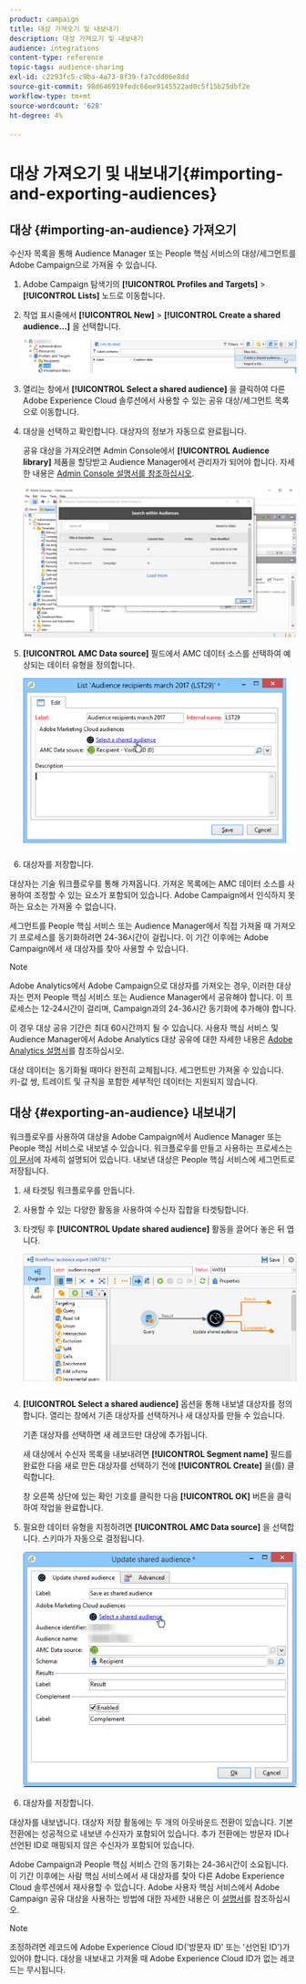```yaml
---
product: campaign
title: 대상 가져오기 및 내보내기
description: 대상 가져오기 및 내보내기
audience: integrations
content-type: reference
topic-tags: audience-sharing
exl-id: c2293fc5-c9ba-4a73-8f39-fa7cdd06e8dd
source-git-commit: 98d646919fedc66ee9145522ad0c5f15b25dbf2e
workflow-type: tm+mt
source-wordcount: '628'
ht-degree: 4%

---
```


# 대상 가져오기 및 내보내기{#importing-and-exporting-audiences}

## 대상 {#importing-an-audience} 가져오기

수신자 목록을 통해 Audience Manager 또는 People 핵심 서비스의 대상/세그먼트를 Adobe Campaign으로 가져올 수 있습니다.

1. Adobe Campaign 탐색기의 **[!UICONTROL Profiles and Targets]** > **[!UICONTROL Lists]** 노드로 이동합니다.
1. 작업 표시줄에서 **[!UICONTROL New]** > **[!UICONTROL Create a shared audience...]** 을 선택합니다.

   ![](assets/aam_import_audience.png)

1. 열리는 창에서 **[!UICONTROL Select a shared audience]** 을 클릭하여 다른 Adobe Experience Cloud 솔루션에서 사용할 수 있는 공유 대상/세그먼트 목록으로 이동합니다.
1. 대상을 선택하고 확인합니다. 대상자의 정보가 자동으로 완료됩니다.

   공유 대상을 가져오려면 Admin Console에서 **[!UICONTROL Audience library]** 제품을 할당받고 Audience Manager에서 관리자가 되어야 합니다. 자세한 내용은 [Admin Console 설명서를 참조하십시오](https://helpx.adobe.com/kr/enterprise/managing/user-guide.html).

   ![](assets/aam_import_audience_3.png)

1. **[!UICONTROL AMC Data source]** 필드에서 AMC 데이터 소스를 선택하여 예상되는 데이터 유형을 정의합니다.

   ![](assets/aam_import_audience_2.png)

1. 대상자를 저장합니다.

대상자는 기술 워크플로우를 통해 가져옵니다. 가져온 목록에는 AMC 데이터 소스를 사용하여 조정할 수 있는 요소가 포함되어 있습니다. Adobe Campaign에서 인식하지 못하는 요소는 가져올 수 없습니다.

세그먼트를 People 핵심 서비스 또는 Audience Manager에서 직접 가져올 때 가져오기 프로세스를 동기화하려면 24-36시간이 걸립니다. 이 기간 이후에는 Adobe Campaign에서 새 대상자를 찾아 사용할 수 있습니다.

>[!NOTE]
>
>Adobe Analytics에서 Adobe Campaign으로 대상자를 가져오는 경우, 이러한 대상자는 먼저 People 핵심 서비스 또는 Audience Manager에서 공유해야 합니다. 이 프로세스는 12-24시간이 걸리며, Campaign과의 24-36시간 동기화에 추가해야 합니다.
>
>이 경우 대상 공유 기간은 최대 60시간까지 될 수 있습니다. 사용자 핵심 서비스 및 Audience Manager에서 Adobe Analytics 대상 공유에 대한 자세한 내용은 [Adobe Analytics 설명서](https://experienceleague.adobe.com/docs/analytics/components/segmentation/segmentation-workflow/seg-publish.html)를 참조하십시오.

대상 데이터는 동기화될 때마다 완전히 교체됩니다. 세그먼트만 가져올 수 있습니다. 키-값 쌍, 트레이트 및 규칙을 포함한 세부적인 데이터는 지원되지 않습니다.

## 대상 {#exporting-an-audience} 내보내기

워크플로우를 사용하여 대상을 Adobe Campaign에서 Audience Manager 또는 People 핵심 서비스로 내보낼 수 있습니다. 워크플로우를 만들고 사용하는 프로세스는 [이 문서](../../workflow/using/building-a-workflow.md)에 자세히 설명되어 있습니다. 내보낸 대상은 People 핵심 서비스에 세그먼트로 저장됩니다.

1. 새 타겟팅 워크플로우를 만듭니다.
1. 사용할 수 있는 다양한 활동을 사용하여 수신자 집합을 타겟팅합니다.
1. 타겟팅 후 **[!UICONTROL Update shared audience]** 활동을 끌어다 놓은 뒤 엽니다.

   ![](assets/aam_export_example.png)

1. **[!UICONTROL Select a shared audience]** 옵션을 통해 내보낼 대상자를 정의합니다. 열리는 창에서 기존 대상자를 선택하거나 새 대상자를 만들 수 있습니다.

   기존 대상자를 선택하면 새 레코드만 대상에 추가됩니다.

   새 대상에서 수신자 목록을 내보내려면 **[!UICONTROL Segment name]** 필드를 완료한 다음 새로 만든 대상자를 선택하기 전에 **[!UICONTROL Create]** 을(를) 클릭합니다.

   창 오른쪽 상단에 있는 확인 기호를 클릭한 다음 **[!UICONTROL OK]** 버튼을 클릭하여 작업을 완료합니다.

1. 필요한 데이터 유형을 지정하려면 **[!UICONTROL AMC Data source]** 을 선택합니다. 스키마가 자동으로 결정됩니다.

   ![](assets/aam_export_audience_activity.png)

1. 대상자를 저장합니다.

대상자를 내보냅니다. 대상자 저장 활동에는 두 개의 아웃바운드 전환이 있습니다. 기본 전환에는 성공적으로 내보낸 수신자가 포함되어 있습니다. 추가 전환에는 방문자 ID나 선언된 ID로 매핑되지 않은 수신자가 포함되어 있습니다.

Adobe Campaign과 People 핵심 서비스 간의 동기화는 24-36시간이 소요됩니다. 이 기간 이후에는 사람 핵심 서비스에서 새 대상자를 찾아 다른 Adobe Experience Cloud 솔루션에서 재사용할 수 있습니다. Adobe 사용자 핵심 서비스에서 Adobe Campaign 공유 대상을 사용하는 방법에 대한 자세한 내용은 이 [설명서](https://docs.adobe.com/content/help/en/core-services/interface/audiences/t-audience-create.html)를 참조하십시오.

>[!NOTE]
>
>조정하려면 레코드에 Adobe Experience Cloud ID(&#39;방문자 ID&#39; 또는 &#39;선언된 ID&#39;)가 있어야 합니다. 대상을 내보내고 가져올 때 Adobe Experience Cloud ID가 없는 레코드는 무시됩니다.
